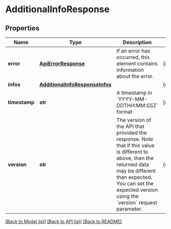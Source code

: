# AdditionalInfoResponse

## Properties
Name | Type | Description | Notes
------------ | ------------- | ------------- | -------------
**error** | [**ApiErrorResponse**](ApiErrorResponse.md) | If an error has occurred, this element contains information about the error.  | [optional] 
**infos** | [**AdditionalInfoResponseInfos**](AdditionalInfoResponseInfos.md) |  | [optional] 
**timestamp** | **str** | A timestamp in &#x60;YYYY-MM-DDTHH:MM:SSZ&#x60; format | [optional] 
**version** | **str** | The version of the API that provided the response. Note that if this value is different to above, then the returned data may be different than expected. You can set the expected version using the &#x60;version&#x60; request parameter.  | [optional] 

[[Back to Model list]](../README.md#documentation-for-models) [[Back to API list]](../README.md#documentation-for-api-endpoints) [[Back to README]](../README.md)



